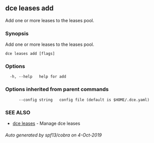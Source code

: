 ## dce leases add

Add one or more leases to the leases pool.

### Synopsis

Add one or more leases to the leases pool.

```
dce leases add [flags]
```

### Options

```
  -h, --help   help for add
```

### Options inherited from parent commands

```
      --config string   config file (default is $HOME/.dce.yaml)
```

### SEE ALSO

* [dce leases](dce_leases.md)	 - Manage dce leases

###### Auto generated by spf13/cobra on 4-Oct-2019
